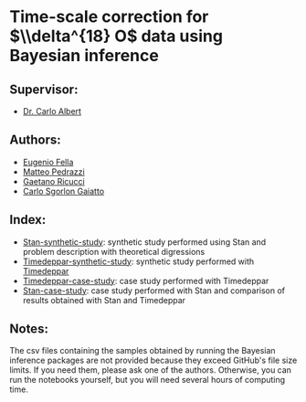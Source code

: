 # Time-scale correction for $\\delta^{18} O$ data using Bayesian inference

## Supervisor:
- [Dr. Carlo Albert](https://www.eawag.ch/en/aboutus/portrait/organisation/staff/profile/carlo-albert/show/)

## Authors:
- [Eugenio Fella](https://github.com/eugeniofella)
- [Matteo Pedrazzi](https://github.com/matteopedrazzi)
- [Gaetano Ricucci](https://github.com/gae-ric)
- [Carlo Sgorlon Gaiatto](https://github.com/carlosgorlongaiatto)

## Index:
- [Stan-synthetic-study](Project/Stan-synthetic-study.ipynb): synthetic study performed using Stan and problem description with theoretical digressions
- [Timedeppar-synthetic-study](Project/Timedeppar-synthetic-study.ipynb): synthetic study performed with [Timedeppar](https://cran.r-project.org/web/packages/timedeppar/index.html)
- [Timedeppar-case-study](Project/Timedeppar-case-study.ipynb): case study performed with Timedeppar
- [Stan-case-study](Project/Stan-case-study.ipynb): case study performed with Stan and comparison of results obtained with Stan and Timedeppar

## Notes:
The csv files containing the samples obtained by running the Bayesian inference packages are not provided because they exceed GitHub's file size limits. If you need them, please ask one of the authors. Otherwise, you can run the notebooks yourself, but you will need several hours of computing time.
